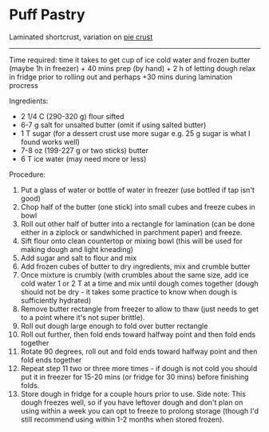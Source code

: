 # Puff Pastry

Laminated shortcrust, variation on [pie crust](piecrust.md)

---

Time required: time it takes to get cup of ice cold water and frozen butter (maybe 1h in freezer) + 40 mins prep (by hand) + 2 h of letting dough relax in fridge prior to rolling out and perhaps +30 mins during lamination procress

Ingredients:

* 2 1/4 C (290-320 g) flour sifted
* 6-7 g salt for unsalted butter (omit if using salted butter)
* 1 T sugar (for a dessert crust use more sugar e.g. 25 g sugar is what I found works well)
* 7-8 oz (199-227 g or two sticks) butter
* 6 T ice water (may need more or less)

Procedure:
1. Put a glass of water or bottle of water in freezer (use bottled if tap isn't good)
2. Chop half of the butter (one stick) into small cubes and freeze cubes in bowl
3. Roll out other half of butter into a rectangle for lamination (can be done either in a ziplock or sandwhiched in parchment paper) and freeze. 
4. Sift flour onto clean countertop or mixing bowl (this will be used for making dough and light kneading)
5. Add sugar and salt to flour and mix
6. Add frozen cubes of butter to dry ingredients, mix and crumble butter
7. Once mixture is crumbly (with crumbles about the same size, add ice cold water 1 or 2 T at a time and mix until dough comes together (dough should not be dry - it takes some practice to know when dough is sufficiently hydrated)
8. Remove butter rectangle from freezer to allow to thaw (just needs to get to a point where it's not super brittle).
9. Roll out dough large enough to fold over butter rectangle
10. Roll out further, then fold ends toward halfway point and then fold ends together
11. Rotate 90 degrees, roll out and fold ends toward halfway point and then fold ends together
12. Repeat step 11 two or three more times - if dough is not cold you should put it in freezer for 15-20 mins (or fridge for 30 mins) before finishing folds.
13. Store dough in fridge for a couple hours prior to use.
Side note: This dough freezes well, so if you have leftover dough and don't plan on using within a week you can opt to freeze to prolong storage (though I'd still recommend using within 1-2 months when stored frozen).



